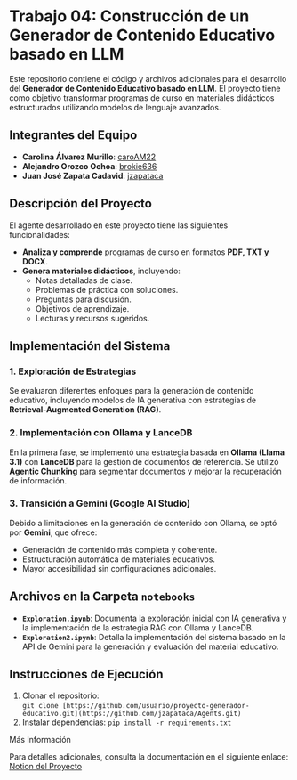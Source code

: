 # Trabajo 04: Construcción de un Generador de Contenido Educativo basado en LLM

Este repositorio contiene el código y archivos adicionales para el desarrollo del **Generador de Contenido Educativo basado en LLM**. El proyecto tiene como objetivo transformar programas de curso en materiales didácticos estructurados utilizando modelos de lenguaje avanzados.

## Integrantes del Equipo
- **Carolina Álvarez Murillo**: [caroAM22](https://github.com/caroAM22)
- **Alejandro Orozco Ochoa**: [brokie636](https://github.com/brokie636)
- **Juan José Zapata Cadavid**: [jzapataca](https://github.com/jzapataca)

## Descripción del Proyecto
El agente desarrollado en este proyecto tiene las siguientes funcionalidades:

- **Analiza y comprende** programas de curso en formatos **PDF, TXT y DOCX**.
- **Genera materiales didácticos**, incluyendo:
  - Notas detalladas de clase.
  - Problemas de práctica con soluciones.
  - Preguntas para discusión.
  - Objetivos de aprendizaje.
  - Lecturas y recursos sugeridos.

## Implementación del Sistema
### 1. Exploración de Estrategias
Se evaluaron diferentes enfoques para la generación de contenido educativo, incluyendo modelos de IA generativa con estrategias de **Retrieval-Augmented Generation (RAG)**.

### 2. Implementación con Ollama y LanceDB
En la primera fase, se implementó una estrategia basada en **Ollama (Llama 3.1)** con **LanceDB** para la gestión de documentos de referencia. Se utilizó **Agentic Chunking** para segmentar documentos y mejorar la recuperación de información.

### 3. Transición a Gemini (Google AI Studio)
Debido a limitaciones en la generación de contenido con Ollama, se optó por **Gemini**, que ofrece:
- Generación de contenido más completa y coherente.
- Estructuración automática de materiales educativos.
- Mayor accesibilidad sin configuraciones adicionales.

## Archivos en la Carpeta `notebooks`
- **`Exploration.ipynb`**: Documenta la exploración inicial con IA generativa y la implementación de la estrategia RAG con Ollama y LanceDB.
- **`Exploration2.ipynb`**: Detalla la implementación del sistema basado en la API de Gemini para la generación y evaluación del material educativo.

## Instrucciones de Ejecución
1. Clonar el repositorio:  
   `git clone [https://github.com/usuario/proyecto-generador-educativo.git](https://github.com/jzapataca/Agents.git)`
2. Instalar dependencias:
   `pip install -r requirements.txt`

Más Información

Para detalles adicionales, consulta la documentación en el siguiente enlace: [Notion del Proyecto](https://pushy-brook-310.notion.site/Construcci-n-de-un-Generador-de-Contenido-Educativo-basado-en-LLM-570d40e4cb5d43c89fdd2fa3d4bea238)
